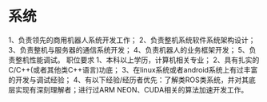 
# 系统

1、负责领先的商用机器人系统开发工作；
2、负责整机系统软件系统架构设计；
3、负责整机与服务器的通信系统开发；
4、负责机器人的业务框架开发；
5、负责整机性能调试。
职位要求
1、本科以上学历，计算机相关专业；
2、具有扎实的C/C++(或者其他类C++语言)功底；
3、在linux系统或者android系统上有过丰富的开发与调试经验；
4、有以下经验/经历者优先：了解类ROS类系统，并对其底层实现有深刻理解者；进行过ARM NEON、CUDA相关的算法加速开发工作。